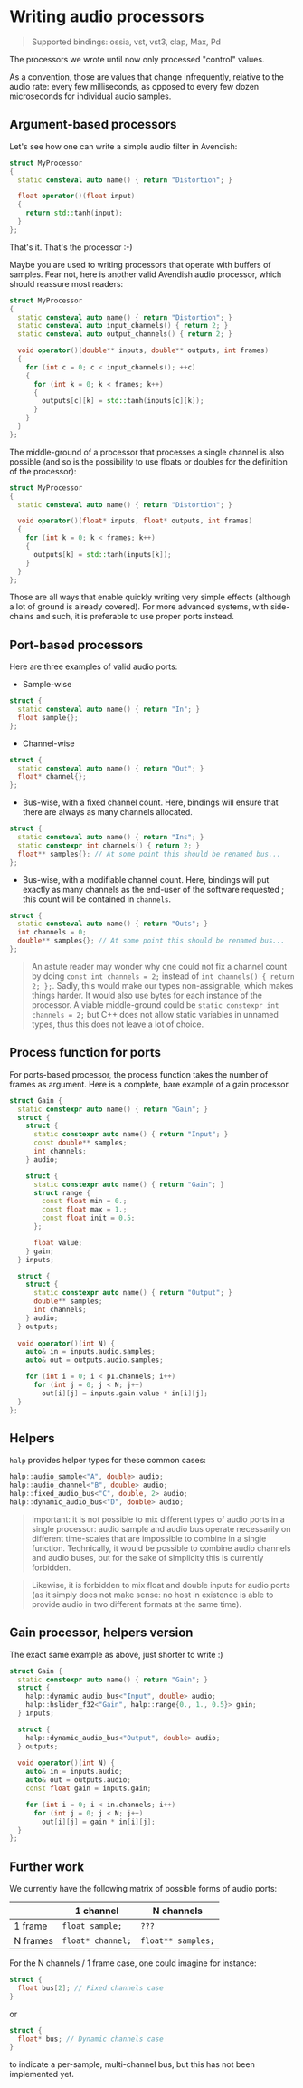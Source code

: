 # Writing audio processors

> Supported bindings: ossia, vst, vst3, clap, Max, Pd

The processors we wrote until now only processed "control" values.

As a convention, those are values that change infrequently, relative to the audio rate: every few milliseconds, as opposed to every few dozen microseconds for individual audio samples.

## Argument-based processors
Let's see how one can write a simple audio filter in Avendish: 

```cpp
struct MyProcessor
{
  static consteval auto name() { return "Distortion"; }

  float operator()(float input) 
  {
    return std::tanh(input); 
  }
};
```

That's it. That's the processor :-)

Maybe you are used to writing processors that operate with buffers of samples. Fear not, here is another valid Avendish audio processor, which should reassure most readers:

```cpp
struct MyProcessor
{
  static consteval auto name() { return "Distortion"; }
  static consteval auto input_channels() { return 2; }
  static consteval auto output_channels() { return 2; }

  void operator()(double** inputs, double** outputs, int frames)
  {
    for (int c = 0; c < input_channels(); ++c)
    {
      for (int k = 0; k < frames; k++)
      {
        outputs[c][k] = std::tanh(inputs[c][k]);
      }
    }
  }
};
```

The middle-ground of a processor that processes a single channel is also possible (and so is the possibility to use floats or doubles for the definition of the processor):

```cpp
struct MyProcessor
{
  static consteval auto name() { return "Distortion"; }

  void operator()(float* inputs, float* outputs, int frames)
  {
    for (int k = 0; k < frames; k++)
    {
      outputs[k] = std::tanh(inputs[k]);
    }
  }
};
```

Those are all ways that enable quickly writing very simple effects (although a lot of ground is already covered).
For more advanced systems, with side-chains and such, it is preferable to use proper ports instead.

## Port-based processors

Here are three examples of valid audio ports:

* Sample-wise

```cpp
struct {
  static consteval auto name() { return "In"; }
  float sample{};
};
```

* Channel-wise

```cpp
struct {
  static consteval auto name() { return "Out"; }
  float* channel{};
};
```

* Bus-wise, with a fixed channel count. Here, bindings will ensure that there are always as many channels allocated.

```cpp
struct {
  static consteval auto name() { return "Ins"; }
  static constexpr int channels() { return 2; }
  float** samples{}; // At some point this should be renamed bus...
};
```

* Bus-wise, with a modifiable channel count. Here, bindings will put exactly as many channels as the end-user of the software requested ; this count will be contained in `channels`. 

```cpp
struct {
  static consteval auto name() { return "Outs"; }
  int channels = 0;
  double** samples{}; // At some point this should be renamed bus...
};
```

> An astute reader may wonder why one could not fix a channel count by doing `const int channels = 2;` instead of `int channels() { return 2; };`. Sadly, this would make our types non-assignable, which makes things harder. It would also use bytes for each instance of the processor. A viable middle-ground could be `static constexpr int channels = 2;` but C++ does not allow static variables in unnamed types, thus this does not leave a lot of choice.

## Process function for ports

For ports-based processor, the process function takes the number of frames as argument. Here is a complete, bare example of a gain processor. 

```cpp
struct Gain {
  static constexpr auto name() { return "Gain"; }
  struct {
    struct {
      static constexpr auto name() { return "Input"; }
      const double** samples;
      int channels;
    } audio;

    struct {
      static constexpr auto name() { return "Gain"; }
      struct range {
        const float min = 0.;
        const float max = 1.;
        const float init = 0.5;
      };

      float value;
    } gain;
  } inputs;

  struct {
    struct {
      static constexpr auto name() { return "Output"; }
      double** samples;
      int channels;
    } audio;
  } outputs;
  
  void operator()(int N) {
    auto& in = inputs.audio.samples;
    auto& out = outputs.audio.samples;

    for (int i = 0; i < p1.channels; i++) 
      for (int j = 0; j < N; j++) 
        out[i][j] = inputs.gain.value * in[i][j];
  }
};
```

## Helpers

`halp` provides helper types for these common cases: 

```cpp
halp::audio_sample<"A", double> audio;
halp::audio_channel<"B", double> audio;
halp::fixed_audio_bus<"C", double, 2> audio;
halp::dynamic_audio_bus<"D", double> audio;
```

> Important: it is not possible to mix different types of audio ports in a single processor: audio sample and audio bus operate necessarily on different time-scales that are impossible to combine in a single function. Technically, it would be possible to combine audio channels and audio buses, but for the sake of simplicity this is currently forbidden.

> Likewise, it is forbidden to mix float and double inputs for audio ports (as it simply does not make sense: no host in existence is able to provide audio in two different formats at the same time).

## Gain processor, helpers version

The exact same example as above, just shorter to write :)
```cpp
struct Gain {
  static constexpr auto name() { return "Gain"; }
  struct {
    halp::dynamic_audio_bus<"Input", double> audio;
    halp::hslider_f32<"Gain", halp::range{0., 1., 0.5}> gain;
  } inputs;

  struct {
    halp::dynamic_audio_bus<"Output", double> audio;
  } outputs;
  
  void operator()(int N) {
    auto& in = inputs.audio;
    auto& out = outputs.audio;
    const float gain = inputs.gain;

    for (int i = 0; i < in.channels; i++) 
      for (int j = 0; j < N; j++) 
        out[i][j] = gain * in[i][j];
  }
};
```

## Further work
We currently have the following matrix of possible forms of audio ports: 

|          | 1 channel         | N channels         |
|----------|-------------------|--------------------|
| 1 frame  | `float sample;`   | `???`              |
| N frames | `float* channel;` | `float** samples;` |

For the N channels / 1 frame case, one could imagine for instance: 

```cpp
struct {
  float bus[2]; // Fixed channels case
}
```

or 

```cpp
struct {
  float* bus; // Dynamic channels case
}
```

to indicate a per-sample, multi-channel bus, but this has not been implemented yet.
